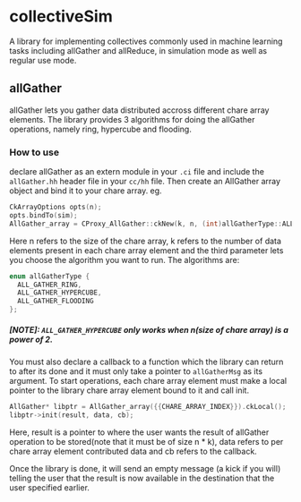 # collectiveSim

A library for implementing collectives commonly used in machine learning tasks including allGather and allReduce, in simulation mode as well as regular use mode. 

## allGather

allGather lets you gather data distributed accross different chare array elements. The library provides 3 algorithms for doing the allGather operations, namely ring, hypercube and flooding.

### How to use

declare allGather as an extern module in your `.ci` file and include the `allGather.hh` header file in your `cc/hh` file. Then create an AllGather array object and bind it to your chare array. eg.

```C++
CkArrayOptions opts(n);
opts.bindTo(sim);
AllGather_array = CProxy_AllGather::ckNew(k, n, (int)allGatherType::ALL_GATHER_RING, opts);
```

Here n refers to the size of the chare array, k refers to the number of data elements present in each chare array element and the third parameter lets you choose the algorithm you want to run. The algorithms are:

```C++
enum allGatherType {
  ALL_GATHER_RING,
  ALL_GATHER_HYPERCUBE,
  ALL_GATHER_FLOODING
};
```

##### [NOTE]: `ALL_GATHER_HYPERCUBE` only works when n(size of chare array) is a power of 2.

You must also declare a callback to a function which the library can return to after its done and it must only take a pointer to `allGatherMsg` as its argument. To start operations, each chare array element must make a local pointer to the library chare array element bound to it and call init.

```C++
AllGather* libptr = AllGather_array({{CHARE_ARRAY_INDEX}}).ckLocal();
libptr->init(result, data, cb);
```
Here, result is a pointer to where the user wants the result of allGather operation to be stored(note that it must be of size n * k), data refers to per chare array element contributed data and cb refers to the callback.

Once the library is done, it will send an empty message (a kick if you will) telling the user that the result is now available in the destination that the user specified earlier.
